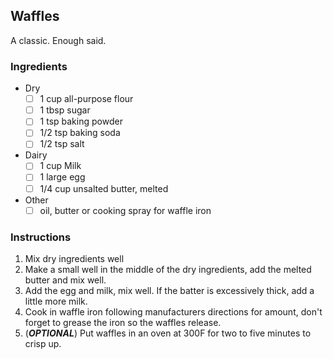 ## Waffles
A classic. Enough said.

### Ingredients
* Dry
  - [ ] 1 cup all-purpose flour
  - [ ] 1 tbsp sugar
  - [ ] 1 tsp baking powder
  - [ ] 1/2 tsp baking soda
  - [ ] 1/2 tsp salt

* Dairy
  - [ ] 1 cup Milk
  - [ ] 1 large egg
  - [ ] 1/4 cup unsalted butter, melted

* Other
  - [ ] oil, butter or cooking spray for waffle iron

### Instructions
1. Mix dry ingredients well
2. Make a small well in the middle of the dry ingredients, add the melted butter and mix well.
3. Add the egg and milk, mix well. If the batter is excessively thick, add a little more milk.
4. Cook in waffle iron following manufacturers directions for amount, don't forget to grease the iron so the waffles release.
5. (___OPTIONAL___) Put waffles in an oven at 300F for two to five minutes to crisp up.
